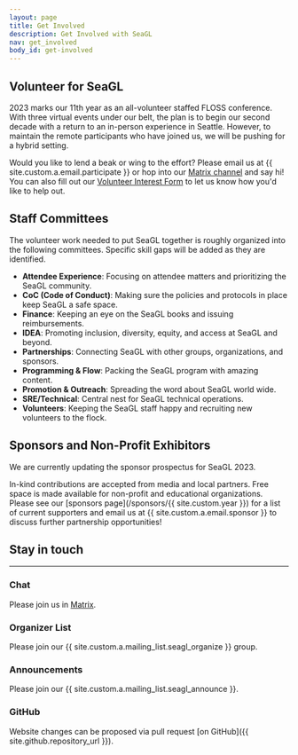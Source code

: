 ```yaml
---
layout: page
title: Get Involved
description: Get Involved with SeaGL
nav: get_involved
body_id: get-involved
---
```


<div class="row"><div class="col-md-8" markdown="1">

## Volunteer for SeaGL

2023 marks our 11th year as an all-volunteer staffed FLOSS conference.
With three virtual events under our belt, the plan is to begin our second decade with a return to an in-person experience in Seattle.
However, to maintain the remote participants who have joined us, we will be pushing for a hybrid setting.

Would you like to lend a beak or wing to the effort?
Please email us at {{ site.custom.a.email.participate }} or hop into our [Matrix channel](https://matrix.to/#/#SeaGL:seagl.org "Link directly to SeaGL Matrix channel") and say hi!
You can also fill out our [Volunteer Interest Form](/volunteer) to let us know how you'd like to help out.


## Staff Committees

The volunteer work needed to put SeaGL together is roughly organized into the following committees. Specific skill gaps will be added as they are identified.

- **Attendee Experience**: Focusing on attendee matters and prioritizing the SeaGL community.
- **CoC (Code of Conduct)**: Making sure the policies and protocols in place keep SeaGL a safe space.
- **Finance**: Keeping an eye on the SeaGL books and issuing reimbursements.
- **IDEA**: Promoting inclusion, diversity, equity, and access at SeaGL and beyond.
- **Partnerships**: Connecting SeaGL with other groups, organizations, and sponsors.
- **Programming & Flow**: Packing the SeaGL program with amazing content.
- **Promotion & Outreach**: Spreading the word about SeaGL world wide.
- **SRE/Technical**: Central nest for SeaGL technical operations.
- **Volunteers**: Keeping the SeaGL staff happy and recruiting new volunteers to the flock.


## Sponsors and Non-Profit Exhibitors

We are currently updating the sponsor prospectus for SeaGL 2023.

In-kind contributions are accepted from media and local partners.
Free space is made available for non-profit and educational organizations.
Please see our [sponsors page](/sponsors/{{ site.custom.year }}) for a list of current supporters and email us at {{ site.custom.a.email.sponsor }} to discuss further partnership opportunities!

</div><div class="col-md-4" markdown="1">

## Stay in touch

---

### Chat

Please join us in [Matrix](/meet).

### Organizer List

Please join our {{ site.custom.a.mailing_list.seagl_organize }} group.

### Announcements

Please join our {{ site.custom.a.mailing_list.seagl_announce }}.

### GitHub

Website changes can be proposed via pull request [on GitHub]({{ site.github.repository_url }}).

</div></div>
